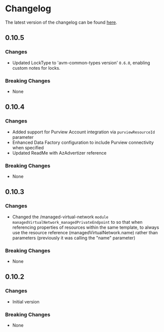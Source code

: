 # Changelog

The latest version of the changelog can be found [here](https://github.com/Azure/bicep-registry-modules/blob/main/avm/res/data-factory/factory/CHANGELOG.md).

## 0.10.5

### Changes

- Updated LockType to 'avm-common-types version' `0.6.0`, enabling custom notes for locks.

### Breaking Changes

- None

## 0.10.4

### Changes

- Added support for Purview Account integration via `purviewResourceId` parameter
- Enhanced Data Factory configuration to include Purview connectivity when specified
- Updated ReadMe with AzAdvertizer reference

### Breaking Changes

- None

## 0.10.3

### Changes

- Changed the /managed-virtual-network `module managedVirtualNetwork_managedPrivateEndpoint` to so that when referencing properties of resources within the same template, to always use the resource reference (managedVirtualNetwork.name) rather than parameters (previously it was calling the "name" parameter)

### Breaking Changes

- None

## 0.10.2

### Changes

- Initial version

### Breaking Changes

- None
